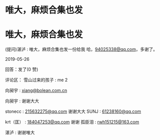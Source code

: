 # 唯大，麻烦合集也发

# 唯大，麻烦合集也发

(提问)湛泸 : 唯大，麻烦合集也发一份给我 哈，94025338@qq.com，多谢了。

2019-05-26

回答：发了(0 赞)

评论区： 雪山过来的孩子 : me 2

向昶宇 : xiang@bolean.com.cn

向昶宇 : 谢谢大大

stonecc : 215632275@qq.com 谢谢大大 SUNJ : 61238160@qq.com

krt（匡） : 184047253@qq.com 谢谢 孤臣泪 : rwh151215@163.com

湛泸 : 谢谢唯大
